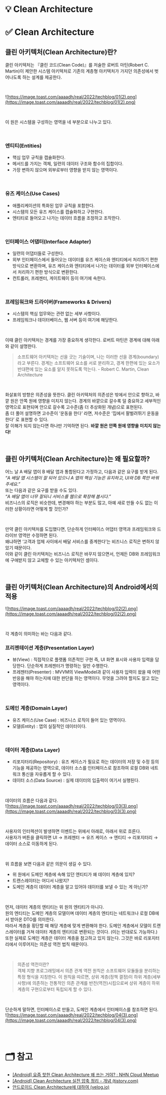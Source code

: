 # 💡 Clean Architecture

# ✅ Clean Architecture
## 클린 아키텍처(Clean Architecture)란?
클린 아키텍처는 『클린 코드(Clean Code)』를 저술한 로버트 마틴(Robert C. Martin)이 제안한 시스템 아키텍처로 기존의 계층형 아키텍처가 가지던 의존성에서 벗어나도록 하는 설계를 제공한다.  

<br/>

![https://image.toast.com/aaaadh/real/2022/techblog/01(2).png](https://image.toast.com/aaaadh/real/2022/techblog/01(2).png)

<br/>

이 원은 시스템을 구성하는 영역을 네 부분으로 나누고 있다.

<br/>

### 엔티티(Entities)
- 핵심 업무 규칙을 캡슐화한다.
- 메서드를 가지는 객체, 일련의 데이터 구조와 함수의 집합이다.
- 가장 변하지 않으며 외부로부터 영향을 받지 않는 영역이다.

<br/>

### 유즈 케이스(Use Cases)
- 애플리케이션의 특화된 업무 규칙을 포함한다.
- 시스템의 모든 유즈 케이스를 캡슐화하고 구현한다.
- 엔티티로 들어오고 나가는 데이터 흐름을 조정하고 조작한다.

<br/>

### 인터페이스 어댑터(Interface Adapter)
- 일련의 어댑터들로 구성한다.
- 외부 인터페이스에서 들어오는 데이터를 유즈 케이스와 엔티티에서 처리하기 편한 방식으로 변환하며, 유즈 케이스와 엔티티에서 나가는 데이터를 외부 인터페이스에서 처리하기 편한 방식으로 변환한다.
- 컨트롤러, 프레젠터, 게이트웨이 등이 여기에 속한다.

<br/>

### 프레임워크와 드라이버(Frameworks & Drivers)
- 시스템의 핵심 업무와는 관련 없는 세부 사항이다.
- 프레임워크나 데이터베이스, 웹 서버 등이 여기에 해당한다.

<br/>

이때 클린 아키텍처는 경계를 가장 중요하게 생각한다. 로버트 마틴은 경계에 대해 아래와 같이 설명한다.  
> 소프트웨어 아키텍처는 선을 긋는 기술이며, 나는 이러한 선을 경계(boundary)라고 부른다.
경계는 소프트웨어 요소를 서로 분리하고, 경계 한편에 있는 요소가 반대편에 있는 요소를 알지 못하도록 막는다. - Robert C. Martin, Clean Architecture
> 

<br/>

화살표의 방향은 의존성을 뜻한다. 클린 아키텍처의 의존성은 밖에서 안으로 향하고, 바깥 원은 안쪽 원에 영향을 미치지 않는다. 경계의 바깥으로 갈수록 덜 중요하고 세부적인 영역으로 표현되며 안으로 갈수록 고수준(좀 더 추상화된 개념)으로 표현된다.  
좀 더 풀어 설명하면 고수준이 ‘운동을 한다’ 라면, 저수준은 ‘집에서 팔벌려뛰기 운동을 한다’ 로 표현할 수 있다.  
잘 이해가 되지 않는다면 하나만 기억하면 된다. **바깥 원은 안쪽 원에 영향을 미치지 않는다!**

<br/>

## 클린 아키텍처(Clean Architecture)는 왜 필요할까?
어느 날 A 배달 앱이 B 배달 앱과 통합된다고 가정하고, 다음과 같은 요구를 받게 된다.  
*“A 배달 앱 시스템이 잘 되어 있으니 A 앱의 핵심 기능은 유지하고, UI와 DB 쪽만 바꿔 주세요.”*  
또는 다음과 같은 요구를 받을 수도 있다.  
*“A 배달 앱이 너무 잘되니 서비스를 웹으로 확장해 봅시다.”*  
비즈니스의 로직은 비슷한데, 변경해야 하는 부분도 많고, 아예 새로 만들 수도 없는 이러한 상황이라면 어떻게 할 것인가?

<br/>

만약 클린 아키텍처를 도입했다면, 단순하게 인터페이스 어댑터 영역과 프레임워크와 드라이브 영역만 수정하면 된다.  
왜냐하면 ‘고객과 업체 사이에서 배달 서비스를 중계한다’는 비즈니스 로직은 변하지 않았기 때문이다.  
이와 같이 클린 아키텍처는 비즈니스 로직은 바꾸지 않으면서, 언제든 DB와 프레임워크에 구애받지 않고 교체할 수 있는 아키텍처인 셈이다.

<br/>

## 클린 아키텍처(Clean Architecture)의 Android에서의 적용
![https://image.toast.com/aaaadh/real/2022/techblog/02(2).png](https://image.toast.com/aaaadh/real/2022/techblog/02(2).png)

<br/>

각 계층이 의미하는 바는 다음과 같다.  
### 프리젠테이션 계층(Presentation Layer)
- 뷰(View) : 직접적으로 플랫폼 의존적인 구현 즉, UI 화면 표시와 사용자 입력을 담당한다.
단순하게 프레젠터가 명령하는 일만 수행한다.
- 프레젠터(Presenter) : MVVM의 ViewModel과 같이 사용자 입력이 왔을 때 어떤 반응을 해야 하는지에 대한 판단을 하는 영역이다. 무엇을 그려야 할지도 알고 있는 영역이다.

<br/>

### 도메인 계층(Domain Layer)
- 유즈 케이스(Use Case) : 비즈니스 로직이 들어 있는 영역이다.
- 모델(Entity) : 앱의 실질적인 데이터이다.

<br/>

### 데이터 계층(Data Layer)
- 리포지터리(Repository) : 유즈 케이스가 필요로 하는 데이터의 저장 및 수정 등의 기능을 제공하는 영역으로, 데이터 소스를 인터페이스로 참조하여 로컬 DB와 네트워크 통신을 자유롭게 할 수 있다.
- 데이터 소스(Data Source) : 실제 데이터의 입출력이 여기서 실행된다.

<br/>

데이터의 흐름은 다음과 같다.  
![https://image.toast.com/aaaadh/real/2022/techblog/03(3).png](https://image.toast.com/aaaadh/real/2022/techblog/03(3).png)

<br/>

사용자의 인터렉션이 발생하면 이벤트는 위에서 아래로, 아래서 위로 흐른다.  
사용자가 버튼을 클릭하면 UI → 프레젠터 → 유즈 케이스 → 엔티티 → 리포지터리 → 데이터 소스로 이동하게 된다.

<br/>

위 흐름을 보면 다음과 같은 의문이 생길 수 있다.  
- 위 원에서 도메인 계층에 속해 있던 엔티티가 왜 데이터 계층에 있지?
- 트랜스레이터는 어디서 나왔지?
- 도메인 계층이 데이터 계층을 알고 있어야 데이터를 보낼 수 있는 게 아닌가?

<br/>

먼저, 데이터 계층의 엔티티는 위 원의 엔티티가 아니다.  
원의 엔티티는 도메인 계층의 모델이며 데이터 계층의 엔티티는 네트워크나 로컬 DB에서 받아온 DTO를 의미한다.  
따라서 계층을 횡단할 때 해당 계층에 맞게 변환해야 한다. 도메인 계층에서 모델이 트랜스레이터를 거쳐 데이터 계층의 엔티티로 변환되는 것이다. (이는 반대로도 가능하다.)  
또한 실제로 도메인 계층은 데이터 계층을 참고하고 있지 않는다. 그것은 바로 리포지터리에서 이루어지는 의존성 역전 법칙 때문이다.

<br/>

> 의존성 역전이란?  
객체 지향 프로그래밍에서 의존 관계 역전 원칙은 소프트웨어 모듈들을 분리하는 특정 형식을 지칭한다. 이 원칙을 따르면, 상위 계층(정책 결정)이 하위 계층(세부 사항)에 의존하는 전통적인 의존 관계를 반전(역전)시킴으로써 상위 계층이 하위 계층의 구현으로부터 독립되게 할 수 있다.
> 

<br/>

단순하게 말하면, 인터페이스로 만들고, 도메인 계층에서 인터페이스를 참조하면 된다.  
![https://image.toast.com/aaaadh/real/2022/techblog/04(3).png](https://image.toast.com/aaaadh/real/2022/techblog/04(3).png)

<br/>
<br/>

# 🗂 참고
- [[Android] 요즘 핫한 Clean Architecture 왜 쓰는 거야? : NHN Cloud Meetup](https://meetup.nhncloud.com/posts/345)
- [[Android] Clean Architecture 실전 압축 정리 - 개념 (tistory.com)](https://heegs.tistory.com/57)
- [안드로이드 Clean Architecture에 대하여 (velog.io)](https://velog.io/@squart300kg/%EC%95%88%EB%93%9C%EB%A1%9C%EC%9D%B4%EB%93%9C-Clean-Architecture%EC%97%90-%EB%8C%80%ED%95%98%EC%97%AC)
